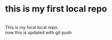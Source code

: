 # this is my first local repo
<br>This is my forst local repo.<br>
now this is updated with git push